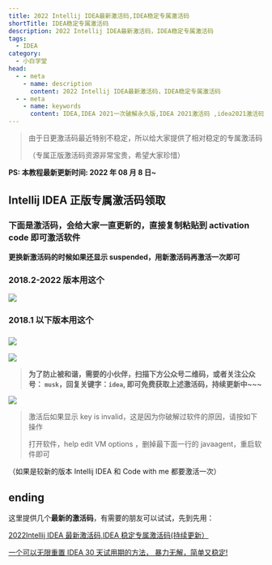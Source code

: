 ```yaml
---
title: 2022 Intellij IDEA最新激活码,IDEA稳定专属激活码
shortTitle: IDEA稳定专属激活码
description: 2022 Intellij IDEA最新激活码，IDEA稳定专属激活码
tags:
  - IDEA
category:
  - 小白学堂
head:
  - - meta
    - name: description
      content: 2022 Intellij IDEA最新激活码，IDEA稳定专属激活码
  - - meta
    - name: keywords
      content: IDEA,IDEA 2021一次破解永久版,IDEA 2021激活码 ,idea2021激活码绝对有效,idea 2021破解mac,idea无限试用,idea最新版本破解版,idea激活服务器,idea激活服务器2021,idea激活码,idea激活码2021,idea激活码生成,IDEA激活码2022,idea破解,IDEA 破解包,idea破解码永久,idea破解插件,idea重新激活,IntelliJ IDEA,WebStorm破解,MAC IDEA破解
---
```


> 由于日更激活码最近特别不稳定，所以给大家提供了相对稳定的专属激活码
>
> （专属正版激活码资源非常宝贵，希望大家珍惜）

**PS: 本教程最新更新时间: 2022 年 08 月 8 日~**


## Intellij IDEA 正版专属激活码领取

### 下面是激活码，会给大家一直更新的，直接复制粘贴到 activation code 即可激活软件

**更换新激活码的时候如果还显示 suspended，用新激活码再激活一次即可**

### 2018.2-2022 版本用这个

![](http://cdn.tobebetterjavaer.com/tobebetterjavaer/images/nice-article/itmind-ideajhmideajhmideapxideajhmideazcmideayjjhm-7725c997-6331-4d8a-bef2-7be1416d651d.png)

### 2018.1 以下版本用这个

### ![](http://cdn.tobebetterjavaer.com/tobebetterjavaer/images/nice-article/itmind-ideajhmideajhmideapxideajhmideazcmideayjjhm-c8728cc4-b827-4b45-87c1-7c9a5334679e.png)

![](http://cdn.tobebetterjavaer.com/tobebetterjavaer/images/nice-article/itmind-ideajhmideajhmideapxideajhmideazcmideayjjhm-e6c4c1fd-679f-465b-b855-01e2deaad1ab.png)

> **为了防止被和谐，需要的小伙伴，扫描下方公众号二维码，或者关注公众号： `musk`，回复关键字：`idea`, 即可免费获取上述激活码，持续更新中~~~**

![](http://cdn.tobebetterjavaer.com/tobebetterjavaer/images/nice-article/itmind-ideapxideajhideayjjhmideazxjhzcmpjjcyjjhqcyx-fc5a32f3-04ed-4bbf-9df8-a13a409a275f.png)

> 激活后如果显示 key is invalid，这是因为你破解过软件的原因，请按如下操作
>
> 打开软件，help edit VM options ，删掉最下面一行的 javaagent，重启软件即可

（如果是较新的版本 Intellij IDEA 和 Code with me 都要激活一次）

## ending

这里提供几个**最新的激活码**，有需要的朋友可以试试，先到先用：

[2022Intellij IDEA 最新激活码,IDEA 稳定专属激活码(持续更新）](https://tobebetterjavaer.com/nice-article/itmind/ideapxideajhideayjjhmideazxjhzcmpjjcyjjhqcyx.html)

[一个可以无限重置 IDEA 30 天试用期的方法， 暴力无解，简单又稳定!](https://tobebetterjavaer.com/nice-article/itmind/yigkymxczideatsyqdffblwxjcywdxbxt.html)
